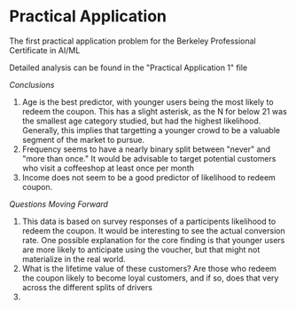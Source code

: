 # Practical Application
The first practical application problem for the Berkeley Professional Certificate in AI/ML 

Detailed analysis can be found in the "Practical Application 1" file


*Conclusions*
1) Age is the best predictor, with younger users being the most likely to redeem the coupon. This has a slight asterisk, as the N for below 21 was the smallest age category studied, but had the highest likelihood. Generally, this implies that targetting a younger crowd to be a valuable segment of the market to pursue.
2) Frequency seems to have a nearly binary split between "never" and "more than once." It would be advisable to target potential customers who visit a coffeeshop at least once per month   
3) Income does not seem to be a good predictor of likelihood to redeem coupon.
   

*Questions Moving Forward*
1) This data is based on survey responses of a participents likelihood to redeem the coupon. It would be interesting to see the actual conversion rate. One possible explanation for the core finding is that younger users are more likely to anticipate using the voucher, but that might not materialize in the real world. 
2) What is the lifetime value of these customers? Are those who redeem the coupon likely to become loyal customers, and if so, does that very across the different splits of drivers
3) 
